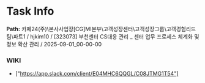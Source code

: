 # Task Info

**Path:** 카페24(주)\본사사업장\[CG]MI본부\고객성장센터\고객성장그룹\고객경험리드팀\파트1 / hjkim10 / [323073] 부천센터 CS대응 관리 _ 센터 업무 프로세스 체계화 및 정보 확산 관리 / 2025-09-01_00-00-00

### WIKI
- ["https://app.slack.com/client/E04MHC6QQGL/C08JTMG1T54"]

